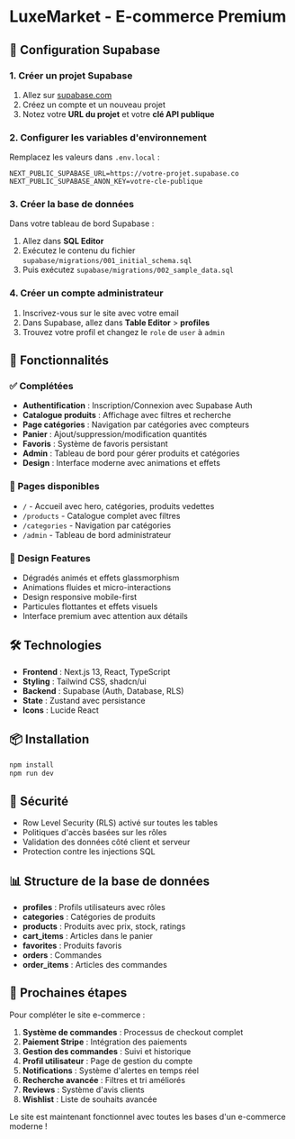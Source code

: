 # LuxeMarket - E-commerce Premium

## 🚀 Configuration Supabase

### 1. Créer un projet Supabase

1. Allez sur [supabase.com](https://supabase.com)
2. Créez un compte et un nouveau projet
3. Notez votre **URL du projet** et votre **clé API publique**

### 2. Configurer les variables d'environnement

Remplacez les valeurs dans `.env.local` :

```env
NEXT_PUBLIC_SUPABASE_URL=https://votre-projet.supabase.co
NEXT_PUBLIC_SUPABASE_ANON_KEY=votre-cle-publique
```

### 3. Créer la base de données

Dans votre tableau de bord Supabase :

1. Allez dans **SQL Editor**
2. Exécutez le contenu du fichier `supabase/migrations/001_initial_schema.sql`
3. Puis exécutez `supabase/migrations/002_sample_data.sql`

### 4. Créer un compte administrateur

1. Inscrivez-vous sur le site avec votre email
2. Dans Supabase, allez dans **Table Editor** > **profiles**
3. Trouvez votre profil et changez le `role` de `user` à `admin`

## 🎯 Fonctionnalités

### ✅ Complétées
- **Authentification** : Inscription/Connexion avec Supabase Auth
- **Catalogue produits** : Affichage avec filtres et recherche
- **Page catégories** : Navigation par catégories avec compteurs
- **Panier** : Ajout/suppression/modification quantités
- **Favoris** : Système de favoris persistant
- **Admin** : Tableau de bord pour gérer produits et catégories
- **Design** : Interface moderne avec animations et effets

### 🔄 Pages disponibles
- `/` - Accueil avec hero, catégories, produits vedettes
- `/products` - Catalogue complet avec filtres
- `/categories` - Navigation par catégories
- `/admin` - Tableau de bord administrateur

### 🎨 Design Features
- Dégradés animés et effets glassmorphism
- Animations fluides et micro-interactions
- Design responsive mobile-first
- Particules flottantes et effets visuels
- Interface premium avec attention aux détails

## 🛠️ Technologies

- **Frontend** : Next.js 13, React, TypeScript
- **Styling** : Tailwind CSS, shadcn/ui
- **Backend** : Supabase (Auth, Database, RLS)
- **State** : Zustand avec persistance
- **Icons** : Lucide React

## 📦 Installation

```bash
npm install
npm run dev
```

## 🔐 Sécurité

- Row Level Security (RLS) activé sur toutes les tables
- Politiques d'accès basées sur les rôles
- Validation des données côté client et serveur
- Protection contre les injections SQL

## 📊 Structure de la base de données

- **profiles** : Profils utilisateurs avec rôles
- **categories** : Catégories de produits
- **products** : Produits avec prix, stock, ratings
- **cart_items** : Articles dans le panier
- **favorites** : Produits favoris
- **orders** : Commandes
- **order_items** : Articles des commandes

## 🎯 Prochaines étapes

Pour compléter le site e-commerce :

1. **Système de commandes** : Processus de checkout complet
2. **Paiement Stripe** : Intégration des paiements
3. **Gestion des commandes** : Suivi et historique
4. **Profil utilisateur** : Page de gestion du compte
5. **Notifications** : Système d'alertes en temps réel
6. **Recherche avancée** : Filtres et tri améliorés
7. **Reviews** : Système d'avis clients
8. **Wishlist** : Liste de souhaits avancée

Le site est maintenant fonctionnel avec toutes les bases d'un e-commerce moderne !